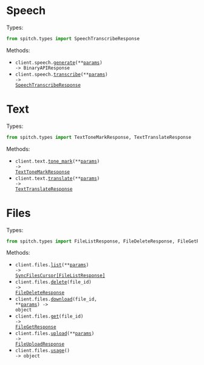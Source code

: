 # Speech

Types:

```python
from spitch.types import SpeechTranscribeResponse
```

Methods:

- <code title="post /v1/speech">client.speech.<a href="./src/spitch/resources/speech.py">generate</a>(\*\*<a href="src/spitch/types/speech_generate_params.py">params</a>) -> BinaryAPIResponse</code>
- <code title="post /v1/transcriptions">client.speech.<a href="./src/spitch/resources/speech.py">transcribe</a>(\*\*<a href="src/spitch/types/speech_transcribe_params.py">params</a>) -> <a href="./src/spitch/types/speech_transcribe_response.py">SpeechTranscribeResponse</a></code>

# Text

Types:

```python
from spitch.types import TextToneMarkResponse, TextTranslateResponse
```

Methods:

- <code title="post /v1/diacritics">client.text.<a href="./src/spitch/resources/text.py">tone_mark</a>(\*\*<a href="src/spitch/types/text_tone_mark_params.py">params</a>) -> <a href="./src/spitch/types/text_tone_mark_response.py">TextToneMarkResponse</a></code>
- <code title="post /v1/translate">client.text.<a href="./src/spitch/resources/text.py">translate</a>(\*\*<a href="src/spitch/types/text_translate_params.py">params</a>) -> <a href="./src/spitch/types/text_translate_response.py">TextTranslateResponse</a></code>

# Files

Types:

```python
from spitch.types import FileListResponse, FileDeleteResponse, FileGetResponse, FileUploadResponse
```

Methods:

- <code title="get /v1/files">client.files.<a href="./src/spitch/resources/files.py">list</a>(\*\*<a href="src/spitch/types/file_list_params.py">params</a>) -> <a href="./src/spitch/types/file_list_response.py">SyncFilesCursor[FileListResponse]</a></code>
- <code title="delete /v1/files/{file_id}">client.files.<a href="./src/spitch/resources/files.py">delete</a>(file_id) -> <a href="./src/spitch/types/file_delete_response.py">FileDeleteResponse</a></code>
- <code title="get /v1/files/{file_id}/url">client.files.<a href="./src/spitch/resources/files.py">download</a>(file_id, \*\*<a href="src/spitch/types/file_download_params.py">params</a>) -> object</code>
- <code title="get /v1/files/{file_id}">client.files.<a href="./src/spitch/resources/files.py">get</a>(file_id) -> <a href="./src/spitch/types/file_get_response.py">FileGetResponse</a></code>
- <code title="post /v1/files">client.files.<a href="./src/spitch/resources/files.py">upload</a>(\*\*<a href="src/spitch/types/file_upload_params.py">params</a>) -> <a href="./src/spitch/types/file_upload_response.py">FileUploadResponse</a></code>
- <code title="get /v1/files:usage">client.files.<a href="./src/spitch/resources/files.py">usage</a>() -> object</code>

